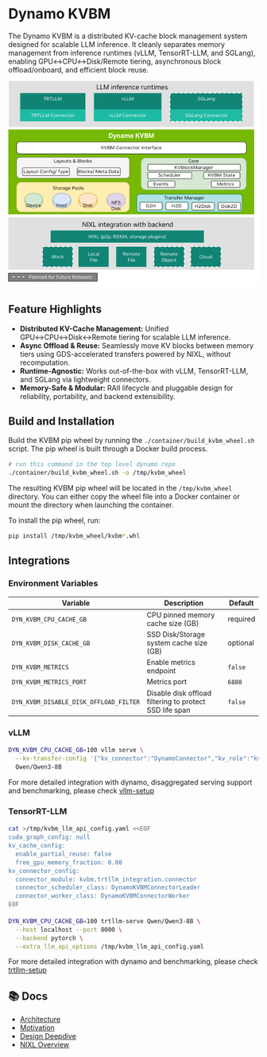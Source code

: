 <!--
SPDX-FileCopyrightText: Copyright (c) 2024-2025 NVIDIA CORPORATION & AFFILIATES. All rights reserved.
SPDX-License-Identifier: Apache-2.0

Licensed under the Apache License, Version 2.0 (the "License");
you may not use this file except in compliance with the License.
You may obtain a copy of the License at

https://www.apache.org/licenses/LICENSE-2.0

Unless required by applicable law or agreed to in writing, software
distributed under the License is distributed on an "AS IS" BASIS,
WITHOUT WARRANTIES OR CONDITIONS OF ANY KIND, either express or implied.
See the License for the specific language governing permissions and
limitations under the License.
-->

# Dynamo KVBM

The Dynamo KVBM is a distributed KV-cache block management system designed for scalable LLM inference. It cleanly separates memory management from inference runtimes (vLLM, TensorRT-LLM, and SGLang), enabling GPU↔CPU↔Disk/Remote tiering, asynchronous block offload/onboard, and efficient block reuse.

![A block diagram showing a layered architecture view of Dynamo KV Block manager.](../../docs/images/kvbm-architecture.png)


## Feature Highlights

- **Distributed KV-Cache Management:** Unified GPU↔CPU↔Disk↔Remote tiering for scalable LLM inference.
- **Async Offload & Reuse:** Seamlessly move KV blocks between memory tiers using GDS-accelerated transfers powered by NIXL, without recomputation.
- **Runtime-Agnostic:** Works out-of-the-box with vLLM, TensorRT-LLM, and SGLang via lightweight connectors.
- **Memory-Safe & Modular:** RAII lifecycle and pluggable design for reliability, portability, and backend extensibility.

## Build and Installation

Build the KVBM pip wheel by running the `./container/build_kvbm_wheel.sh` script.
The pip wheel is built through a Docker build process.

```bash
# run this command in the top level dynamo repo
./container/build_kvbm_wheel.sh -o /tmp/kvbm_wheel
```

The resulting KVBM pip wheel will be located in the `/tmp/kvbm_wheel` directory.
You can either copy the wheel file into a Docker container or mount the directory when launching the container.

To install the pip wheel, run:
```bash
pip install /tmp/kvbm_wheel/kvbm*.whl
```

## Integrations

### Environment Variables

| Variable | Description | Default |
|-----------|--------------|----------|
| `DYN_KVBM_CPU_CACHE_GB` | CPU pinned memory cache size (GB) | required |
| `DYN_KVBM_DISK_CACHE_GB` | SSD Disk/Storage system cache size (GB) | optional |
| `DYN_KVBM_METRICS` | Enable metrics endpoint | `false` |
| `DYN_KVBM_METRICS_PORT` | Metrics port | `6880` |
| `DYN_KVBM_DISABLE_DISK_OFFLOAD_FILTER` | Disable disk offload filtering to protect SSD life span | `false` |

### vLLM

```bash
DYN_KVBM_CPU_CACHE_GB=100 vllm serve \
  --kv-transfer-config '{"kv_connector":"DynamoConnector","kv_role":"kv_both","kv_connector_module_path":"kvbm.vllm_integration.connector"}' \
  Qwen/Qwen3-8B
```

For more detailed integration with dynamo, disaggregated serving support and benchmarking, please check [vllm-setup](../../docs/kvbm/vllm-setup.md)

### TensorRT-LLM

```bash
cat >/tmp/kvbm_llm_api_config.yaml <<EOF
cuda_graph_config: null
kv_cache_config:
  enable_partial_reuse: false
  free_gpu_memory_fraction: 0.80
kv_connector_config:
  connector_module: kvbm.trtllm_integration.connector
  connector_scheduler_class: DynamoKVBMConnectorLeader
  connector_worker_class: DynamoKVBMConnectorWorker
EOF

DYN_KVBM_CPU_CACHE_GB=100 trtllm-serve Qwen/Qwen3-8B \
  --host localhost --port 8000 \
  --backend pytorch \
  --extra_llm_api_options /tmp/kvbm_llm_api_config.yaml
```

For more detailed integration with dynamo and benchmarking, please check [trtllm-setup](../../docs/kvbm/trtllm-setup.md)


## 📚 Docs

- [Architecture](../../docs/kvbm/kvbm_architecture.md)
- [Motivation](../../docs/kvbm/kvbm_motivation.md)
- [Design Deepdive](../../docs/kvbm/kvbm_design_deepdive.md)
- [NIXL Overview](https://github.com/ai-dynamo/nixl/blob/main/docs/nixl.md)
